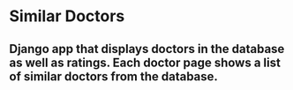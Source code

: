 # Similar Doctors
## Django app that displays doctors in the database as well as ratings.  Each doctor page shows a list of similar doctors from the database.
